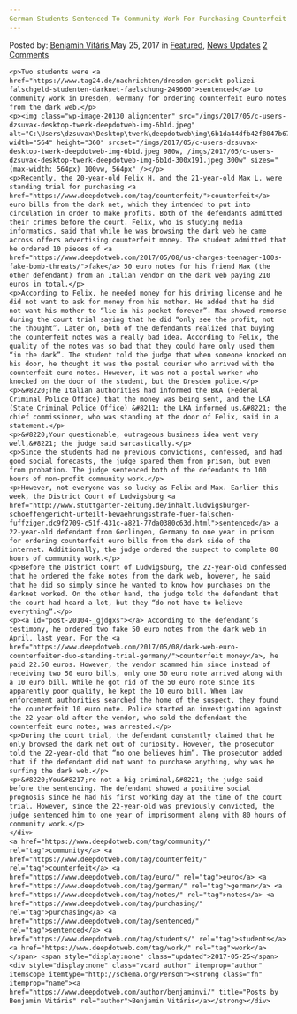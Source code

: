 ```yaml
---
German Students Sentenced To Community Work For Purchasing Counterfeit Euro Notes
---
```

<article class="post-listing post-20104 post type-post status-publish format-standard has-post-thumbnail hentry  tag-community tag-counterfeit tag-euro tag-german tag-notes tag-purchasing tag-sentenced tag-students tag-work">
    <div class="post-inner">
        <span>Posted by: <a href="https://www.deepdotweb.com/author/benjaminvi/" title="">Benjamin Vitáris </a></span>
    <span>May 25, 2017</span>
    <span>in <a href="https://www.deepdotweb.com/category/deepdot-news/" rel="category tag">Featured</a>, <a href="https://www.deepdotweb.com/category/news-updates/" rel="category tag">News Updates</a></span>
    <span><a href="https://www.deepdotweb.com/2017/05/25/german-students-sentenced-community-work-purchasing-counterfeit-euro-notes/#comments">2 Comments</a></span>
    </p>
    <div class="clear"></div>
    
    <p>Two students were <a href="https://www.tag24.de/nachrichten/dresden-gericht-polizei-falschgeld-studenten-darknet-faelschung-249660">sentenced</a> to community work in Dresden, Germany for ordering counterfeit euro notes from the dark web.</p>
    <p><img class="wp-image-20130 aligncenter" src="/imgs/2017/05/c-users-dzsuvax-desktop-twerk-deepdotweb-img-6b1d.jpeg" alt="C:\Users\dzsuvax\Desktop\twerk\deepdotweb\img\6b1da44dfb42f8047b67.jpg" width="564" height="360" srcset="/imgs/2017/05/c-users-dzsuvax-desktop-twerk-deepdotweb-img-6b1d.jpeg 980w, /imgs/2017/05/c-users-dzsuvax-desktop-twerk-deepdotweb-img-6b1d-300x191.jpeg 300w" sizes="(max-width: 564px) 100vw, 564px" /></p>
    <p>Recently, the 20-year-old Felix H. and the 21-year-old Max L. were standing trial for purchasing <a href="https://www.deepdotweb.com/tag/counterfeit/">counterfeit</a> euro bills from the dark net, which they intended to put into circulation in order to make profits. Both of the defendants admitted their crimes before the court. Felix, who is studying media informatics, said that while he was browsing the dark web he came across offers advertising counterfeit money. The student admitted that he ordered 10 pieces of <a href="https://www.deepdotweb.com/2017/05/08/us-charges-teenager-100s-fake-bomb-threats/">fake</a> 50 euro notes for his friend Max (the other defendant) from an Italian vendor on the dark web paying 210 euros in total.</p>
    <p>According to Felix, he needed money for his driving license and he did not want to ask for money from his mother. He added that he did not want his mother to “lie in his pocket forever”. Max showed remorse during the court trial saying that he did “only see the profit, not the thought”. Later on, both of the defendants realized that buying the counterfeit notes was a really bad idea. According to Felix, the quality of the notes was so bad that they could have only used them “in the dark”. The student told the judge that when someone knocked on his door, he thought it was the postal courier who arrived with the counterfeit euro notes. However, it was not a postal worker who knocked on the door of the student, but the Dresden police.</p>
    <p>&#8220;The Italian authorities had informed the BKA (Federal Criminal Police Office) that the money was being sent, and the LKA (State Criminal Police Office) &#8211; the LKA informed us,&#8221; the chief commissioner, who was standing at the door of Felix, said in a statement.</p>
    <p>&#8220;Your questionable, outrageous business idea went very well,&#8221; the judge said sarcastically.</p>
    <p>Since the students had no previous convictions, confessed, and had good social forecasts, the judge spared them from prison, but even from probation. The judge sentenced both of the defendants to 100 hours of non-profit community work.</p>
    <p>However, not everyone was so lucky as Felix and Max. Earlier this week, the District Court of Ludwigsburg <a href="http://www.stuttgarter-zeitung.de/inhalt.ludwigsburger-schoeffengericht-urteilt-bewaehrungsstrafe-fuer-falschen-fuffziger.dc9f2709-c51f-431c-a821-77da0380c63d.html">sentenced</a> a 22-year-old defendant from Gerlingen, Germany to one year in prison for ordering counterfeit euro bills from the dark side of the internet. Additionally, the judge ordered the suspect to complete 80 hours of community work.</p>
    <p>Before the District Court of Ludwigsburg, the 22-year-old confessed that he ordered the fake notes from the dark web, however, he said that he did so simply since he wanted to know how purchases on the darknet worked. On the other hand, the judge told the defendant that the court had heard a lot, but they “do not have to believe everything”.</p>
    <p><a id="post-20104-_gjdgxs"></a> According to the defendant’s testimony, he ordered two fake 50 euro notes from the dark web in April, last year. For the <a href="https://www.deepdotweb.com/2017/05/08/dark-web-euro-counterfeiter-duo-standing-trial-germany/">counterfeit money</a>, he paid 22.50 euros. However, the vendor scammed him since instead of receiving two 50 euro bills, only one 50 euro note arrived along with a 10 euro bill. While he got rid of the 50 euro note since its apparently poor quality, he kept the 10 euro bill. When law enforcement authorities searched the home of the suspect, they found the counterfeit 10 euro note. Police started an investigation against the 22-year-old after the vendor, who sold the defendant the counterfeit euro notes, was arrested.</p>
    <p>During the court trial, the defendant constantly claimed that he only browsed the dark net out of curiosity. However, the prosecutor told the 22-year-old that “no one believes him”. The prosecutor added that if the defendant did not want to purchase anything, why was he surfing the dark web.</p>
    <p>&#8220;You&#8217;re not a big criminal,&#8221; the judge said before the sentencing. The defendant showed a positive social prognosis since he had his first working day at the time of the court trial. However, since the 22-year-old was previously convicted, the judge sentenced him to one year of imprisonment along with 80 hours of community work.</p>
    </div>
    <a href="https://www.deepdotweb.com/tag/community/" rel="tag">community</a> <a href="https://www.deepdotweb.com/tag/counterfeit/" rel="tag">counterfeit</a> <a href="https://www.deepdotweb.com/tag/euro/" rel="tag">euro</a> <a href="https://www.deepdotweb.com/tag/german/" rel="tag">german</a> <a href="https://www.deepdotweb.com/tag/notes/" rel="tag">notes</a> <a href="https://www.deepdotweb.com/tag/purchasing/" rel="tag">purchasing</a> <a href="https://www.deepdotweb.com/tag/sentenced/" rel="tag">sentenced</a> <a href="https://www.deepdotweb.com/tag/students/" rel="tag">students</a> <a href="https://www.deepdotweb.com/tag/work/" rel="tag">work</a></span> <span style="display:none" class="updated">2017-05-25</span>
    <div style="display:none" class="vcard author" itemprop="author" itemscope itemtype="http://schema.org/Person"><strong class="fn" itemprop="name"><a href="https://www.deepdotweb.com/author/benjaminvi/" title="Posts by Benjamin Vitáris" rel="author">Benjamin Vitáris</a></strong></div>
    
